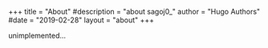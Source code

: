 +++
title = "About"
#description = "about sagoj0_"
author = "Hugo Authors"
#date = "2019-02-28"
layout = "about"
+++

unimplemented...